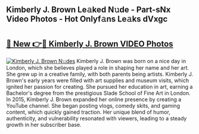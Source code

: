 ## Kimberly J. Brown Le𝚊ked N𝚞de - Part-sNx Video Photos - Hot Onlyf𝚊ns Le𝚊ks dVxgc

# <h2><a href="http://ac54970.deff.icu/?id=Kimberly+J.+Brown">🔗 New 👉🔴 Kimberly J. Brown VIDEO Photos</a></h2>

[![Kimberly J. Brown N𝚞des](https://i.imgur.com/rIISA9y.gif)](http://ac54970.deff.icu/?id=Kimberly+J.+Brown)
Kimberly J. Brown was born on a nice day in London, which she believes played a role in shaping her name and her art. She grew up in a creative family, with both parents being artists. Kimberly J. Brown's early years were filled with art supplies and museum visits, which ignited her passion for creating. She pursued her education in art, earning a Bachelor's degree from the prestigious Slade School of Fine Art in London. In 2015, Kimberly J. Brown expanded her online presence by creating a YouTube channel. She began posting vlogs, comedy skits, and gaming content, which quickly gained traction. Her unique blend of humor, authenticity, and vulnerability resonated with viewers, leading to a steady growth in her subscriber base.

